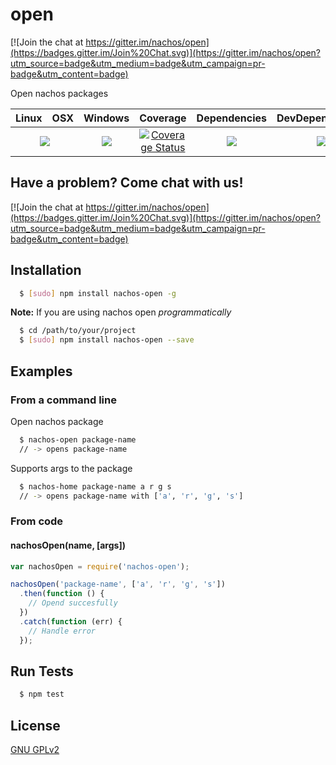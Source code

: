 # open

[![Join the chat at https://gitter.im/nachos/open](https://badges.gitter.im/Join%20Chat.svg)](https://gitter.im/nachos/open?utm_source=badge&utm_medium=badge&utm_campaign=pr-badge&utm_content=badge)

Open nachos packages

<table>
  <thead>
    <tr>
      <th>Linux</th>
      <th>OSX</th>
      <th>Windows</th>
      <th>Coverage</th>
      <th>Dependencies</th>
      <th>DevDependencies</th>
    </tr>
  </thead>
  <tbody>
    <tr>
      <td colspan="2" align="center">
        <a href="https://travis-ci.org/nachos/open"><img src="https://img.shields.io/travis/nachos/open.svg?style=flat-square"></a>
      </td>
      <td align="center">
        <a href="https://ci.appveyor.com/project/nachos/open"><img src="https://img.shields.io/appveyor/ci/nachos/open.svg?style=flat-square"></a>
      </td>
      <td align="center">
<a href='https://coveralls.io/r/nachos/open'><img src='https://img.shields.io/coveralls/nachos/open.svg?style=flat-square' alt='Coverage Status' /></a>
      </td>
      <td align="center">
        <a href="https://david-dm.org/nachos/open"><img src="https://img.shields.io/david/nachos/open.svg?style=flat-square"></a>
      </td>
      <td align="center">
        <a href="https://david-dm.org/nachos/open#info=devDependencies"><img src="https://img.shields.io/david/dev/nachos/open.svg?style=flat-square"/></a>
      </td>
    </tr>
  </tbody>
</table>

## Have a problem? Come chat with us!
[![Join the chat at https://gitter.im/nachos/open](https://badges.gitter.im/Join%20Chat.svg)](https://gitter.im/nachos/open?utm_source=badge&utm_medium=badge&utm_campaign=pr-badge&utm_content=badge)

## Installation
``` bash
  $ [sudo] npm install nachos-open -g
```

**Note:** If you are using nachos open _programmatically_

``` bash
  $ cd /path/to/your/project
  $ [sudo] npm install nachos-open --save
```

## Examples
### From a command line
Open nachos package
``` bash
  $ nachos-open package-name
  // -> opens package-name
```

Supports args to the package
``` bash
  $ nachos-home package-name a r g s
  // -> opens package-name with ['a', 'r', 'g', 's']
```

### From code
#### nachosOpen(name, [args])
``` js
var nachosOpen = require('nachos-open');

nachosOpen('package-name', ['a', 'r', 'g', 's'])
  .then(function () {
    // Opend succesfully
  })
  .catch(function (err) {
    // Handle error
  });
```

## Run Tests
``` bash
  $ npm test
```

## License

[GNU GPLv2](LICENSE)
